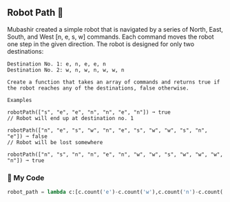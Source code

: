 ## Robot Path 🤖

Mubashir created a simple robot that is navigated by a series of North, East, South, and West [n, e, s, w] commands. Each command moves the robot one step in the given direction. The robot is designed for only two destinations:
```
Destination No. 1: e, n, e, e, n
Destination No. 2: w, n, w, n, w, w, n

Create a function that takes an array of commands and returns true if the robot reaches any of the destinations, false otherwise.

Examples

robotPath(["s", "e", "e", "n", "n", "e", "n"]) ➞ true
// Robot will end up at destination no. 1

robotPath(["n", "e", "s", "w", "n", "e", "s", "w", "w", "s", "n", "e"]) ➞ false
// Robot will be lost somewhere

robotPath(["n", "s", "n", "n", "e", "n", "w", "w", "s", "w", "w", "w", "n"]) ➞ true
```
### 🤖 My Code
```python
robot_path = lambda c:[c.count('e')-c.count('w'),c.count('n')-c.count('s')] in [[3,2],[-4,3]]
```
